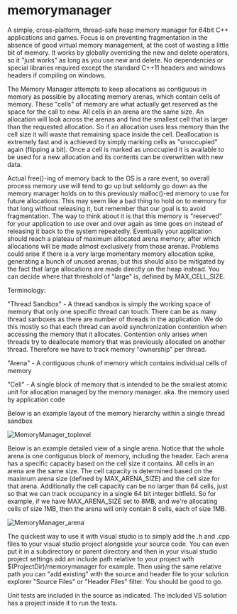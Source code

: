 # memorymanager
A simple, cross-platform, thread-safe heap memory manager for 64bit C++ applications and games. Focus is on preventing fragmentation in the absence of good virtual memory management, at the cost of wasting a little bit of memory. It works by globally overriding the new and delete operators, so it "just works" as long as you use new and delete. No dependencies or special libraries required except the standard C++11 headers and windows headers if compiling on windows.

The Memory Manager attempts to keep allocations as contiguous in memory as possible by allocating memory arenas, which contain cells of memory. These "cells" of memory are what actually get reserved as the space for the call to new. All cells in an arena are the same size. An allocation will look across the arenas and find the smallest cell that is larger than the requested allocation. So if an allocation uses less memory than the cell size it will waste that remaining space inside the cell. Deallocation is extremely fast and is achieved by simply marking cells as "unoccupied" again (flipping a bit). Once a cell is marked as unoccupied it is available to be used for a new allocation and its contents can be overwritten with new data. 

Actual free()-ing of memory back to the OS is a rare event, so overall process memory use will tend to go up but seldomly go down as the memory manager holds on to this previously malloc()-ed memory to use for future allocations. This may seem like a bad thing to hold on to memory for that long without releasing it, but remember that our goal is to avoid fragmentation. The way to think about it is that this memory is "reserved" for your application to use over and over again as time goes on instead of releasing it back to the system repeatedly. Eventually your application should reach a plateau of maximum allocated arena memory, after which allocations will be made almost exclusively from those arenas. Problems could arise if there is a very large momentary memory allocation spike, generating a bunch of unused arenas, but this should also be mitigated by the fact that large allocations are made directly on the heap instead. You can decide where that threshold of "large" is, defined by MAX_CELL_SIZE.

Terminology: 

"Thread Sandbox" - A thread sandbox is simply the working space of memory that only one specific thread can touch. There can be as many thread sanboxes as there are number of threads in the application. We do this mostly so that each thread can avoid synchronization contention when accessing the memory that it allocates. Contention only arises when threads try to deallocate memory that was previously allocated on another thread. Therefore we have to track memory "ownership" per thread.

"Arena" - A contiguous chunk of memory which contains individual cells of memory

"Cell" - A single block of memory that is intended to be the smallest atomic unit for allocation managed by the memory manager. 
         aka. the memory used by application code

Below is an example layout of the memory hierarchy within a single thread sandbox

![MemoryManager_toplevel](https://user-images.githubusercontent.com/14068824/113484457-37903880-945d-11eb-985c-90c3fa4584df.png)

Below is an example detailed view of a single arena. Notice that the whole arena is one contiguous block of memory, including the header. Each arena has a specific capacity based on the cell size it contains. All cells in an arena are the same size. The cell capacity is determined based on the maximum arena size (defined by MAX_ARENA_SIZE) and the cell size for that arena. Additionally the cell capacity can be no larger than 64 cells, just so that we can track occupancy in a single 64 bit integer bitfield. So for example, if we have MAX_ARENA_SIZE set to 8MB, and we're allocating cells of size 1MB, then the arena will only contain 8 cells, each of size 1MB.

![MemoryManager_arena](https://user-images.githubusercontent.com/14068824/113484861-6ad3c700-945f-11eb-94d8-a7506e147a63.png)


The quickest way to use it with visual studio is to simply add the .h and .cpp files to your visual studio project alongside your source code. You can even put it in a subdirectory or parent directory and then in your visual studio project settings add an include path relative to your project with $(ProjectDir)/memorymanager for example. Then using the same relative path you can "add existing" with the source and header file to your solution explorer "Source Files" or "Header Files" filter. You should be good to go.

Unit tests are included in the source as indicated. The included VS solution has a project inside it to run the tests.
